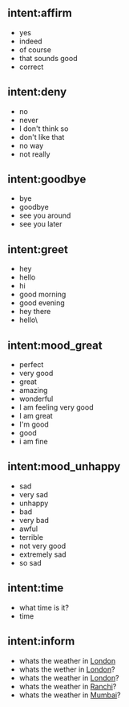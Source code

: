 ## intent:affirm
- yes
- indeed
- of course
- that sounds good
- correct

## intent:deny
- no
- never
- I don't think so
- don't like that
- no way
- not really

## intent:goodbye
- bye
- goodbye
- see you around
- see you later

## intent:greet
- hey
- hello
- hi
- good morning
- good evening
- hey there
- hello\

## intent:mood_great
- perfect
- very good
- great
- amazing
- wonderful
- I am feeling very good
- I am great
- I'm good
- good
- i am fine

## intent:mood_unhappy
- sad
- very sad
- unhappy
- bad
- very bad
- awful
- terrible
- not very good
- extremely sad
- so sad

## intent:time
- what time is it?
- time

## intent:inform
- whats the weather in [London](location)
- whats the wether in [London](location)?
- whats the weather in [London](location)?
- whats the weather in [Ranchi](location)?
- whats the weather in [Mumbai](location)?
